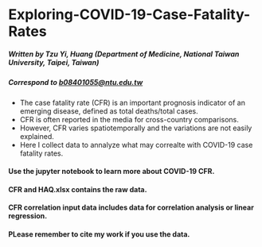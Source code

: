 # Exploring-COVID-19-Case-Fatality-Rates
##### Written by Tzu Yi, Huang (Department of Medicine, National Taiwan University, Taipei, Taiwan)
##### Correspond to b08401055@ntu.edu.tw
+ The case fatality rate (CFR) is an important prognosis indicator of an emerging disease, defined as total deaths/total cases.
+ CFR is often reported in the media for cross-country comparisons.
+ However, CFR varies spatiotemporally and the variations are not easily explained.
+ Here I collect data to annalyze what may correalte with COVID-19 case fatality rates.
#### Use the jupyter notebook to learn more about COVID-19 CFR.
#### CFR and HAQ.xlsx contains the raw data.
#### CFR correlation input data includes data for correlation analysis or linear regression.
#### PLease remember to cite my work if you use the data.
